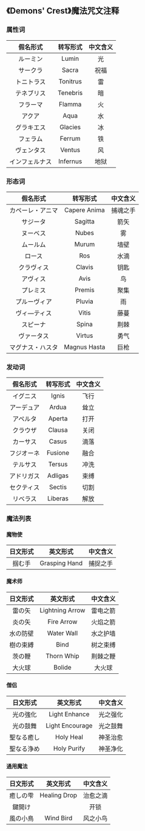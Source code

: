 ## 《Demons' Crest》魔法咒文注释

### 属性词

|假名形式|转写形式|中文含义|
|:--:|:--:|:--:|
|ルーミン|Lumin|光|
|サークラ|Sacra|祝福|
|トニトラス|Tonitrus|雷|
|テネブリス|Tenebris|暗|
|フラーマ|Flamma|火|
|アクア|Aqua|水|
|グラキエス|Glacies|冰|
|フェラム|Ferrum|铁|
|ヴェンタス|Ventus|风|
|インフェルナス|Infernus|地狱|

### 形态词

|假名形式|转写形式|中文含义|
|:--:|:--:|:--:|
|カペーレ・アニマ|Capere Anima|捕魂之手|
|サジータ|Sagitta|箭矢|
|ヌーベス|Nubes|雾|
|ムールム|Murum|墙壁|
|ロース|Ros|水滴|
|クラヴィス|Clavis|钥匙|
|アヴィス|Avis|鸟|
|プレミス|Premis|聚集|
|プルーヴィア|Pluvia|雨|
|ヴィ―ティス|Vitis|藤蔓|
|スピーナ|Spina|荆棘|
|ヴァータス|Virtus|勇气|
|マグナス・ハスタ|Magnus Hasta|巨枪|

### 发动词

|假名形式|转写形式|中文含义|
|:--:|:--:|:--:|
|イグニス|Ignis|飞行|
|アーデュア|Ardua|耸立|
|アペルタ|Aperta|打开|
|クラウザ|Clausa|关闭|
|カーサス|Casus|滴落|
|フジオーネ|Fusione|融合|
|テルサス|Tersus|冲洗|
|アドリガス|Adligas|束缚|
|セクティス|Sectis|切割|
|リベラス|Liberas|解放|

### 魔法列表

#### 魔物使

|日文形式|英文形式|中文含义|
|:--:|:--:|:--:|
|掴む手|Grasping Hand|捕捉之手|

#### 魔术师

|日文形式|英文形式|中文含义|
|:--:|:--:|:--:|
|雷の矢|Lightning Arrow|雷电之箭|
|炎の矢|Fire Arrow|火焰之箭|
|水の防壁|Water Wall|水之护墙|
|樹の束縛|Bind|树之束缚|
|茨の鞭|Thorn Whip|荆棘之鞭|
|大火球|Bolide|大火球|

#### 僧侣

|日文形式|英文形式|中文含义|
|:--:|:--:|:--:|
|光の強化|Light Enhance|光之强化|
|光の鼓舞|Light Encourage|光之鼓舞|
|聖なる癒し|Holy Heal|神圣治愈|
|聖なる浄め|Holy Purify|神圣净化|

#### 通用魔法

|日文形式|英文形式|中文含义|
|:--:|:--:|:--:|
|癒しの雫|Healing Drop|治愈之滴|
|鍵開け||开锁|
|風の小鳥|Wind Bird|风之小鸟|
